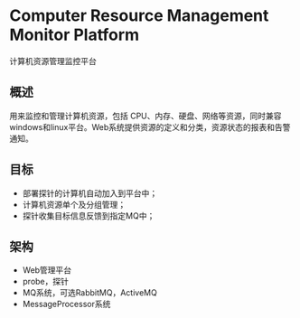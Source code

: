 # Computer Resource Management Monitor Platform
计算机资源管理监控平台

## 概述
用来监控和管理计算机资源，包括 CPU、内存、硬盘、网络等资源，同时兼容windows和linux平台。Web系统提供资源的定义和分类，资源状态的报表和告警通知。

## 目标
* 部署探针的计算机自动加入到平台中；
* 计算机资源单个及分组管理；
* 探针收集目标信息反馈到指定MQ中；

## 架构
* Web管理平台
* probe，探针
* MQ系统，可选RabbitMQ，ActiveMQ
* MessageProcessor系统